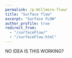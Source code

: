 ```yaml
---
permalink: /p-Willmore-flow/
title: "Surface flow"
excerpt: "Surface FLOW"
author_profile: true
redirect_from:
  - "/surfaceFlow/"
  - "/surfaceFlow.html"
---
```


NO IDEA IS THIS WORKING?
